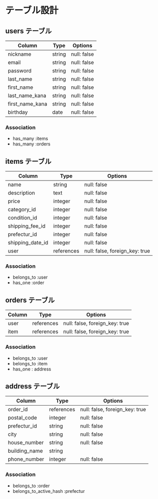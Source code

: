 # テーブル設計

## users テーブル

| Column     | Type   | Options     |
| ---------- | ------ | ----------- |
| nickname   | string | null: false |
| email      | string | null: false |
| password   | string | null: false |
| last_name  | string | null: false |
| first_name | string | null: false |
| last_name_kana | string | null: false |
| first_name_kana | string | null: false |
| birthday   | date   | null: false |

### Association

- has_many :items
- has_many :orders

## items テーブル

| Column        | Type    | Options     |
| ------------- | ------- | ----------- |
| name          | string  | null: false |
| description   | text    | null: false |
| price         | integer | null: false |
| category_id      | integer | null: false |
| condition_id     | integer | null: false |
| shipping_fee_id  | integer | null: false |
| prefectur_id     | integer | null: false |
| shipping_date_id | integer | null: false |
| user | references | null: false, foreign_key: true |

### Association

- belongs_to :user
- has_one :order

## orders テーブル

| Column | Type       | Options                        |
| ------ | ---------- | ------------------------------ |
| user   | references | null: false, foreign_key: true |
| item   | references | null: false, foreign_key: true |

### Association

- belongs_to :user
- belongs_to :item
- has_one : address

## address テーブル

| Column        | Type       | Options                        |
| ------------- | ---------- | ------------------------------ |
| order_id      | references | null: false, foreign_key: true |
| postal_code   | integer    | null: false                    |
| prefectur_id  | string     | null: false                    |
| city          | string     | null: false                    |
| house_number  | string     | null: false                    |
| building_name | string     |                                |
| phone_number  | integer    | null: false                    |

### Association

- belongs_to :order
- belongs_to_active_hash :prefectur